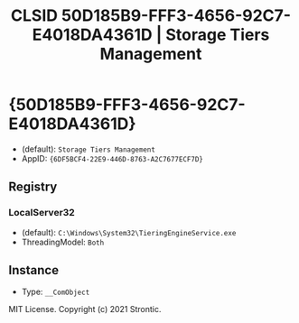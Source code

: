 ﻿---
title: "CLSID 50D185B9-FFF3-4656-92C7-E4018DA4361D | Storage Tiers Management"
excerpt: What is COM-Object CLSID 50D185B9-FFF3-4656-92C7-E4018DA4361D?
---

# {50D185B9-FFF3-4656-92C7-E4018DA4361D}

* (default): `Storage Tiers Management`
* AppID: `{6DF5BCF4-22E9-446D-8763-A2C7677ECF7D}`

## Registry


### LocalServer32

* (default): `C:\Windows\System32\TieringEngineService.exe`
* ThreadingModel: `Both`

## Instance

* Type: `__ComObject`

MIT License. Copyright (c) 2021 Strontic.


